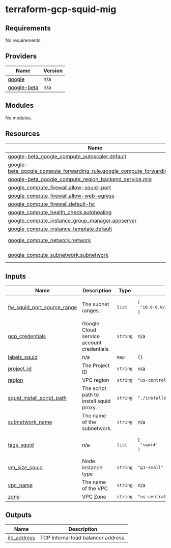 # terraform-gcp-squid-mig



<!-- BEGINNING OF PRE-COMMIT-TERRAFORM DOCS HOOK -->
## Requirements

No requirements.

## Providers

| Name | Version |
|------|---------|
| <a name="provider_google"></a> [google](#provider\_google) | n/a |
| <a name="provider_google-beta"></a> [google-beta](#provider\_google-beta) | n/a |

## Modules

No modules.

## Resources

| Name | Type |
|------|------|
| [google-beta_google_compute_autoscaler.default](https://registry.terraform.io/providers/hashicorp/google-beta/latest/docs/resources/google_compute_autoscaler) | resource |
| [google-beta_google_compute_forwarding_rule.google_compute_forwarding_rule](https://registry.terraform.io/providers/hashicorp/google-beta/latest/docs/resources/google_compute_forwarding_rule) | resource |
| [google-beta_google_compute_region_backend_service.mig](https://registry.terraform.io/providers/hashicorp/google-beta/latest/docs/resources/google_compute_region_backend_service) | resource |
| [google_compute_firewall.allow-squid-port](https://registry.terraform.io/providers/hashicorp/google/latest/docs/resources/compute_firewall) | resource |
| [google_compute_firewall.allow-web-egress](https://registry.terraform.io/providers/hashicorp/google/latest/docs/resources/compute_firewall) | resource |
| [google_compute_firewall.default-hc](https://registry.terraform.io/providers/hashicorp/google/latest/docs/resources/compute_firewall) | resource |
| [google_compute_health_check.autohealing](https://registry.terraform.io/providers/hashicorp/google/latest/docs/resources/compute_health_check) | resource |
| [google_compute_instance_group_manager.appserver](https://registry.terraform.io/providers/hashicorp/google/latest/docs/resources/compute_instance_group_manager) | resource |
| [google_compute_instance_template.default](https://registry.terraform.io/providers/hashicorp/google/latest/docs/resources/compute_instance_template) | resource |
| [google_compute_network.network](https://registry.terraform.io/providers/hashicorp/google/latest/docs/data-sources/compute_network) | data source |
| [google_compute_subnetwork.subnetwork](https://registry.terraform.io/providers/hashicorp/google/latest/docs/data-sources/compute_subnetwork) | data source |

## Inputs

| Name | Description | Type | Default | Required |
|------|-------------|------|---------|:--------:|
| <a name="input_fw_squid_port_source_range"></a> [fw\_squid\_port\_source\_range](#input\_fw\_squid\_port\_source\_range) | The subnet ranges. | `list` | <pre>[<br>  "10.0.0.0/24"<br>]</pre> | no |
| <a name="input_gcp_credentials"></a> [gcp\_credentials](#input\_gcp\_credentials) | Google Cloud service account credentials | `string` | n/a | yes |
| <a name="input_labels_squid"></a> [labels\_squid](#input\_labels\_squid) | n/a | `map` | `{}` | no |
| <a name="input_project_id"></a> [project\_id](#input\_project\_id) | The Project ID | `string` | n/a | yes |
| <a name="input_region"></a> [region](#input\_region) | VPC region | `string` | `"us-central1"` | no |
| <a name="input_squid_install_script_path"></a> [squid\_install\_script\_path](#input\_squid\_install\_script\_path) | The script path to install squid proxy. | `string` | `"./installer/squid_install.sh"` | no |
| <a name="input_subnetwork_name"></a> [subnetwork\_name](#input\_subnetwork\_name) | The name of the subnetwork. | `string` | n/a | yes |
| <a name="input_tags_squid"></a> [tags\_squid](#input\_tags\_squid) | n/a | `list` | <pre>[<br>  "squid"<br>]</pre> | no |
| <a name="input_vm_size_squid"></a> [vm\_size\_squid](#input\_vm\_size\_squid) | Node instance type | `string` | `"g1-small"` | no |
| <a name="input_vpc_name"></a> [vpc\_name](#input\_vpc\_name) | The name of the VPC | `string` | n/a | yes |
| <a name="input_zone"></a> [zone](#input\_zone) | VPC Zone | `string` | `"us-central1-b"` | no |

## Outputs

| Name | Description |
|------|-------------|
| <a name="output_ilb_address"></a> [ilb\_address](#output\_ilb\_address) | TCP Internal load balancer address. |
<!-- END OF PRE-COMMIT-TERRAFORM DOCS HOOK -->
